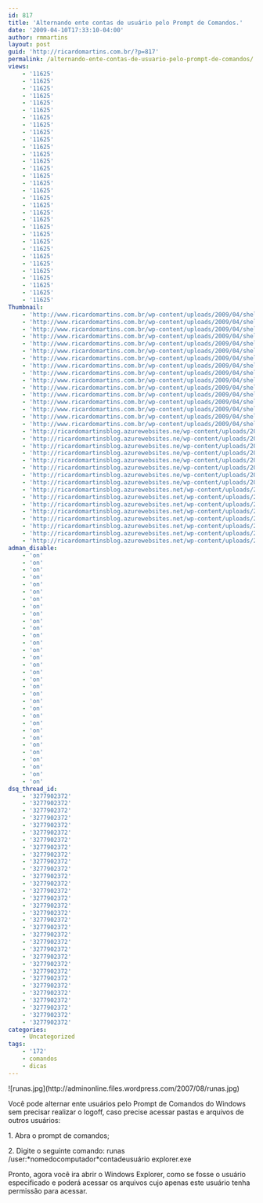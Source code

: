 ```yaml
---
id: 817
title: 'Alternando ente contas de usuário pelo Prompt de Comandos.'
date: '2009-04-10T17:33:10-04:00'
author: rmmartins
layout: post
guid: 'http://ricardomartins.com.br/?p=817'
permalink: /alternando-ente-contas-de-usuario-pelo-prompt-de-comandos/
views:
    - '11625'
    - '11625'
    - '11625'
    - '11625'
    - '11625'
    - '11625'
    - '11625'
    - '11625'
    - '11625'
    - '11625'
    - '11625'
    - '11625'
    - '11625'
    - '11625'
    - '11625'
    - '11625'
    - '11625'
    - '11625'
    - '11625'
    - '11625'
    - '11625'
    - '11625'
    - '11625'
    - '11625'
    - '11625'
    - '11625'
    - '11625'
    - '11625'
    - '11625'
    - '11625'
    - '11625'
    - '11625'
Thumbnail:
    - 'http://www.ricardomartins.com.br/wp-content/uploads/2009/04/shell.jpg'
    - 'http://www.ricardomartins.com.br/wp-content/uploads/2009/04/shell.jpg'
    - 'http://www.ricardomartins.com.br/wp-content/uploads/2009/04/shell.jpg'
    - 'http://www.ricardomartins.com.br/wp-content/uploads/2009/04/shell.jpg'
    - 'http://www.ricardomartins.com.br/wp-content/uploads/2009/04/shell.jpg'
    - 'http://www.ricardomartins.com.br/wp-content/uploads/2009/04/shell.jpg'
    - 'http://www.ricardomartins.com.br/wp-content/uploads/2009/04/shell.jpg'
    - 'http://www.ricardomartins.com.br/wp-content/uploads/2009/04/shell.jpg'
    - 'http://www.ricardomartins.com.br/wp-content/uploads/2009/04/shell.jpg'
    - 'http://www.ricardomartins.com.br/wp-content/uploads/2009/04/shell.jpg'
    - 'http://www.ricardomartins.com.br/wp-content/uploads/2009/04/shell.jpg'
    - 'http://www.ricardomartins.com.br/wp-content/uploads/2009/04/shell.jpg'
    - 'http://www.ricardomartins.com.br/wp-content/uploads/2009/04/shell.jpg'
    - 'http://www.ricardomartins.com.br/wp-content/uploads/2009/04/shell.jpg'
    - 'http://www.ricardomartins.com.br/wp-content/uploads/2009/04/shell.jpg'
    - 'http://www.ricardomartins.com.br/wp-content/uploads/2009/04/shell.jpg'
    - 'http://ricardomartinsblog.azurewebsites.ne/wp-content/uploads/2009/04/shell.jpg'
    - 'http://ricardomartinsblog.azurewebsites.ne/wp-content/uploads/2009/04/shell.jpg'
    - 'http://ricardomartinsblog.azurewebsites.ne/wp-content/uploads/2009/04/shell.jpg'
    - 'http://ricardomartinsblog.azurewebsites.ne/wp-content/uploads/2009/04/shell.jpg'
    - 'http://ricardomartinsblog.azurewebsites.ne/wp-content/uploads/2009/04/shell.jpg'
    - 'http://ricardomartinsblog.azurewebsites.ne/wp-content/uploads/2009/04/shell.jpg'
    - 'http://ricardomartinsblog.azurewebsites.ne/wp-content/uploads/2009/04/shell.jpg'
    - 'http://ricardomartinsblog.azurewebsites.ne/wp-content/uploads/2009/04/shell.jpg'
    - 'http://ricardomartinsblog.azurewebsites.net/wp-content/uploads/2009/04/shell.jpg'
    - 'http://ricardomartinsblog.azurewebsites.net/wp-content/uploads/2009/04/shell.jpg'
    - 'http://ricardomartinsblog.azurewebsites.net/wp-content/uploads/2009/04/shell.jpg'
    - 'http://ricardomartinsblog.azurewebsites.net/wp-content/uploads/2009/04/shell.jpg'
    - 'http://ricardomartinsblog.azurewebsites.net/wp-content/uploads/2009/04/shell.jpg'
    - 'http://ricardomartinsblog.azurewebsites.net/wp-content/uploads/2009/04/shell.jpg'
    - 'http://ricardomartinsblog.azurewebsites.net/wp-content/uploads/2009/04/shell.jpg'
    - 'http://ricardomartinsblog.azurewebsites.net/wp-content/uploads/2009/04/shell.jpg'
adman_disable:
    - 'on'
    - 'on'
    - 'on'
    - 'on'
    - 'on'
    - 'on'
    - 'on'
    - 'on'
    - 'on'
    - 'on'
    - 'on'
    - 'on'
    - 'on'
    - 'on'
    - 'on'
    - 'on'
    - 'on'
    - 'on'
    - 'on'
    - 'on'
    - 'on'
    - 'on'
    - 'on'
    - 'on'
    - 'on'
    - 'on'
    - 'on'
    - 'on'
    - 'on'
    - 'on'
    - 'on'
    - 'on'
dsq_thread_id:
    - '3277902372'
    - '3277902372'
    - '3277902372'
    - '3277902372'
    - '3277902372'
    - '3277902372'
    - '3277902372'
    - '3277902372'
    - '3277902372'
    - '3277902372'
    - '3277902372'
    - '3277902372'
    - '3277902372'
    - '3277902372'
    - '3277902372'
    - '3277902372'
    - '3277902372'
    - '3277902372'
    - '3277902372'
    - '3277902372'
    - '3277902372'
    - '3277902372'
    - '3277902372'
    - '3277902372'
    - '3277902372'
    - '3277902372'
    - '3277902372'
    - '3277902372'
    - '3277902372'
    - '3277902372'
    - '3277902372'
    - '3277902372'
categories:
    - Uncategorized
tags:
    - '172'
    - comandos
    - dicas
---
```


<div class="snap_preview">![runas.jpg](http://adminonline.files.wordpress.com/2007/08/runas.jpg)

Você pode alternar ente usuários pelo Prompt de Comandos do Windows sem precisar realizar o logoff, caso precise acessar pastas e arquivos de outros usuários:

1\. Abra o prompt de comandos;

2\. Digite o seguinte comando: runas /user:\*nomedocomputador\*contadeusuário explorer.exe

Pronto, agora você ira abrir o Windows Explorer, como se fosse o usuário especificado e poderá acessar os arquivos cujo apenas este usuário tenha permissão para acessar.

</div>
